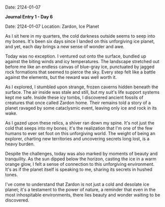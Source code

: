 Date: 2124-01-07

**Journal Entry 1 - Day 6**

Date: 2124-01-07
Location: Zardon, Ice Planet

As I sit here in my quarters, the cold darkness outside seems to seep into my bones. It's been six days since I landed on this unforgiving ice planet, and yet, each day brings a new sense of wonder and awe.

Today was no exception. I ventured out onto the surface, bundled up against the biting winds and icy temperatures. The landscape stretched out before me like an endless canvas of blue-gray ice, punctuated by jagged rock formations that seemed to pierce the sky. Every step felt like a battle against the elements, but the reward was well worth it.

As I explored, I stumbled upon strange, frozen caverns hidden beneath the surface. The air inside was stale and still, but my suit's life support systems kept me safe. Inside these icy tombs, I discovered ancient fossils of creatures that once called Zardon home. Their remains told a story of a planet ravaged by some cataclysmic event, leaving only ice and rock in its wake.

As I gazed upon these relics, a shiver ran down my spine. It's not just the cold that seeps into my bones; it's the realization that I'm one of the few humans to ever set foot on this unforgiving world. The weight of being an explorer, charting new territories and uncovering secrets long lost, is a heavy burden.

Despite the challenges, today was also marked by moments of beauty and tranquility. As the sun dipped below the horizon, casting the ice in a warm orange glow, I felt a sense of connection to this unforgiving environment. It's as if the planet itself is speaking to me, sharing its secrets in hushed tones.

I've come to understand that Zardon is not just a cold and desolate ice planet; it's a testament to the power of nature, a reminder that even in the most inhospitable environments, there lies beauty and wonder waiting to be discovered.